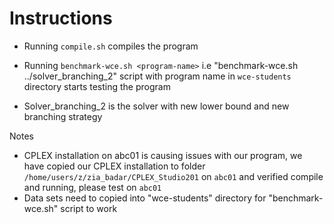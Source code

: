# Instructions
- Running `compile.sh` compiles the program
- Running `benchmark-wce.sh <program-name>` i.e "benchmark-wce.sh ../solver_branching_2" script with program name in `wce-students` directory starts testing the program

- Solver_branching_2 is the solver with new lower bound and new branching strategy

Notes
- CPLEX installation on abc01 is causing issues with our program, we have copied our CPLEX installation to folder `/home/users/z/zia_badar/CPLEX_Studio201` on `abc01` and verified compile and running, please test on `abc01`
- Data sets need to copied into "wce-students" directory for "benchmark-wce.sh" script to work
